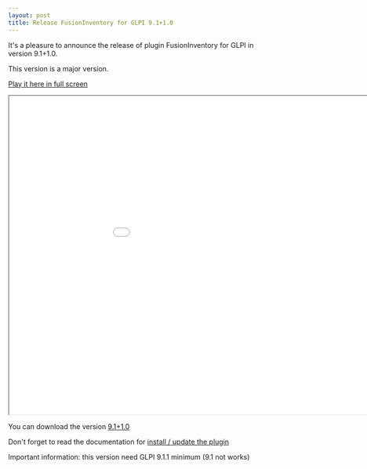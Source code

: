 ```yaml
---
layout: post
title: Release FusionInventory for GLPI 9.1+1.0
---
```


It's a pleasure to announce the release of plugin FusionInventory for GLPI in version 9.1+1.0.

This version is a major version.


<a href="/presentation/new_features_9.1+1.0/index.html" target="_blank">Play it here in full screen</a>

<iframe width="1024" height="650" marginheight="0" marginwidth="0" src="/presentation/new_features_9.1+1.0/index.html">
  Fallback text here for unsupporting browsers, of which there are scant few.
</iframe>



You can download the version [9.1+1.0](https://github.com/fusioninventory/fusioninventory-for-glpi/releases/tag/glpi9.1%2B1.0)

Don't forget to read the documentation for [install / update the plugin](http://fusioninventory.org/documentation/fi4g/installation.html)


Important information: this version need GLPI 9.1.1 minimum (9.1 not works)


